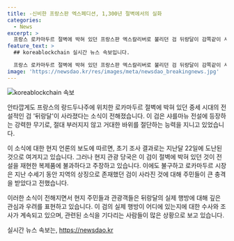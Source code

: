 ```yaml
---
title: -신비한 프랑스판 엑스페디션, 1,300년 절벽에서의 실화
categories:
  - News
excerpt: >
  프랑스 로카마두르 절벽에 박혀 있던 프랑스판 엑스칼리버로 불리던 검 뒤랑달이 감쪽같이 사라졌습니다. 현지 관광 당국은 그 검이 전설을 재현한 복제품이라며 도난 사고가 아니라고 주장했지만, 로카마두르 시장은 지역 주민들이 큰 충격을 받았다고 전했습니다. 뒤랑달은 중세 유럽 서사시에 등장하는 보검으로, 절대 부러지지 않고 한 번에 거대한 바위를 절단하는 무기로 묘사됐습니다. 
feature_text: >
  ## koreablockchain 실시간 뉴스 속보입니다.

  프랑스 로카마두르 절벽에 박혀 있던 프랑스판 엑스칼리버로 불리던 검 뒤랑달이 감쪽같이 사라졌습니다. 현지 관광 당국은 그 검이 전설을 재현한 복제품이라며 도난 사고가 아니라고 주장했지만, 로카마두르 시장은 지역 주민들이 큰 충격을 받았다고 전했습니다. 뒤랑달은 중세 유럽 서사시에 등장하는 보검으로, 절대 부러지지 않고 한 번에 거대한 바위를 절단하는 무기로 묘사됐습니다. 
image: 'https://newsdao.kr/res/images/meta/newsdao_breakingnews.jpg'
---
```


<p><img src="https://newsdao.kr/res/images/meta/newsdao_breakingnews.jpg" alt="koreablockchain 속보" /></p>

<p>안타깝게도 프랑스의 랑드두나주에 위치한 로카마두르 절벽에 박혀 있던 중세 시대의 전설적인 검 '뒤랑달'이 사라졌다는 소식이 전해졌습니다. 이 검은 샤를마뉴 전설에 등장하는 강력한 무기로, 절대 부러지지 않고 거대한 바위를 절단하는 능력을 지니고 있었습니다.</p>

<p>이 소식에 대한 현지 언론의 보도에 따르면, 초기 조사 결과로는 지난달 22일에 도난된 것으로 여겨지고 있습니다. 그러나 현지 관광 당국은 이 검이 절벽에 박혀 있던 것이 전설을 재현한 복제품에 불과하다고 주장하고 있습니다. 이에도 불구하고 로카마두르 시장은 지난 수세기 동안 지역의 상징으로 존재했던 검이 사라진 것에 대해 주민들이 큰 충격을 받았다고 전했습니다.</p>

<p>이러한 소식이 전해지면서 현지 주민들과 관광객들은 뒤랑달의 실제 행방에 대해 깊은 관심과 우려를 표현하고 있습니다. 이 검의 실제 행방이 어디에 있는지에 대한 수사와 조사가 계속되고 있으며, 관련된 소식을 기다리는 사람들이 많은 상황으로 보고 있습니다.</p>
실시간 뉴스 속보는, <a href="https://newsdao.kr" rel="dofollow">https://newsdao.kr</a>


